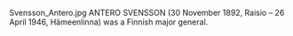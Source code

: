 Svensson_Antero.jpg ANTERO SVENSSON (30 November 1892, Raisio – 26 April 1946, Hämeenlinna) was a Finnish major general.
